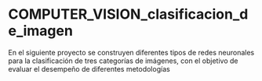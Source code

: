 # COMPUTER_VISION_clasificacion_de_imagen
En el siguiente proyecto se construyen diferentes tipos de redes neuronales para la clasificación de tres categorías de imágenes, con el objetivo de evaluar el desempeño de diferentes metodologías 
